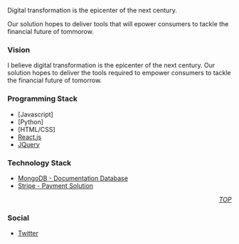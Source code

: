 Digital transformation is the epicenter of the next century.

Our solution hopes to deliver tools that will epower consumers to tackle
the financial future of tommorow.




### Vision

I believe digital transformation is the epicenter of the next century. Our solution hopes to deliver the tools required to empower consumers to tackle the financial future of tomorrow. 

### Programming Stack
* [Javascript]
* [Python]
* [HTML/CSS]
* [React.js](https://reactjs.org/)
* [JQuery](https://jquery.com)

### Technology Stack
* [MongoDB - Documentation Database](https://docs.mongodb.com/manual/)
* [Stripe - Payment Solution](https://github.com/stripe-samples)
<p align="right"><i><a href="#top">TOP</a></i></p>

### Social
* [Twitter](https://twitter.com/billAPI)